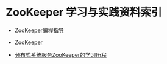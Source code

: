 # ZooKeeper 学习与实践资料索引

- [ZooKeeper编程指导](http://ifeve.com/zookeeperprogrammers/)
- [ZooKeeper](https://zookeeper.apache.org/doc/current/)

- [分布式系统服务ZooKeeper的学习历程](https://github.com/llohellohe/zookeeper)


